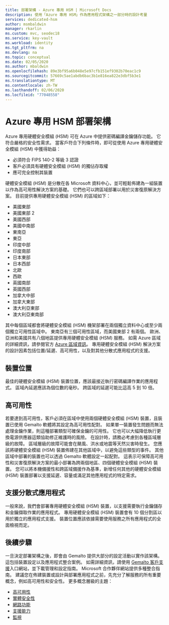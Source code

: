 ```yaml
---
title: 部署架構 - Azure 專用 HSM | Microsoft Docs
description: 使用「Azure 專用 HSM」作為應用程式架構之一部分時的設計考量
services: dedicated-hsm
author: msmbaldwin
manager: rkarlin
ms.custom: mvc, seodec18
ms.service: key-vault
ms.workload: identity
ms.tgt_pltfrm: na
ms.devlang: na
ms.topic: conceptual
ms.date: 02/05/2020
ms.author: mbaldwin
ms.openlocfilehash: 89e3bf95a6b048e5e97cfb151ef9302b70eac1c9
ms.sourcegitcommit: 57669c5ae1abdb6bac3b1e816ea822e3dbf5b3e1
ms.translationtype: MT
ms.contentlocale: zh-TW
ms.lasthandoff: 02/06/2020
ms.locfileid: "77048558"
---
```

# <a name="azure-dedicated-hsm-deployment-architecture"></a>Azure 專用 HSM 部署架構

Azure 專用硬體安全模組 (HSM) 可在 Azure 中提供密碼編譯金鑰儲存功能。 它符合嚴格的安全性需求。 當客戶符合下列條件時，即可從使用 Azure 專用硬體安全模組 (HSM) 中獲得助益：

* 必須符合 FIPS 140-2 等級 3 認證
* 客戶必須具有硬體安全模組 (HSM) 的獨佔存取權
* 應可完全控制其裝置

硬體安全模組 (HSM) 是分散在各 Microsoft 資料中心，並可輕鬆佈建為一組裝置以作為高可用性解決方案的基礎。 它們也可以跨區域部署以用於災害復原解決方案。 目前提供專用硬體安全模組 (HSM) 的區域如下：

* 美國東部
* 美國東部 2
* 美國西部
* 美國中南部
* 東南亞
* 東亞
* 印度中部
* 印度南部
* 日本東部
* 日本西部
* 北歐
* 西歐
* 英國南部
* 英國西部
* 加拿大中部
* 加拿大東部
* 澳大利亞東部
* 澳大利亞東南部

其中每個區域都會將硬體安全模組 (HSM) 機架部署在兩個獨立資料中心或至少兩個獨立可用性區域中。 東南亞有三個可用性區域，而美國東部 2 有兩個。 歐洲、亞洲和美國共有八個地區提供專用硬體安全模組 (HSM) 服務。 如需 Azure 區域的詳細資訊，請參閱官方 [Azure 區域資訊](https://azure.microsoft.com/global-infrastructure/regions/)。
專用硬體安全模組 (HSM) 解決方案的設計因素包括位置/延遲、高可用性，以及對其他分散式應用程式的支援。

## <a name="device-location"></a>裝置位置

最佳的硬體安全模組 (HSM) 裝置位置，應該最接近執行密碼編譯作業的應用程式。 區域內延遲應該為個位數的毫秒。 跨區域的延遲可能比這高 5 到 10 倍。

## <a name="high-availability"></a>高可用性

若要達到高可用性，客戶必須在區域中使用兩個硬體安全模組 (HSM) 裝置，且裝置已使用 Gemalto 軟體將其設定為高可用性配對。 如果單一裝置發生問題而無法處理金鑰作業，則這種部署類型可確保金鑰的可用性。 它也可以大幅降低執行更換電源供應器這類協助修正維護時的風險。 在設計時，請務必考慮到各種區域層級的故障。 區域層級的故障可能會在颶風、洪水或地震等天然災害時發生。 您應該將硬體安全模組 (HSM) 裝置佈建在其他區域中，以避免這些類型的事件。 其他區域中部署的裝置也可以透過 Gemalto 軟體設定一起配對。 這表示可保障高可用性和災害復原解決方案的最小部署為跨兩個地區、四個硬體安全模組 (HSM) 裝置。 您可以將本機備援性和跨區域備援作為基準，新增任何其他的硬體安全模組 (HSM) 裝置部署以支援延遲、容量或滿足其他應用程式的特定需求。

## <a name="distributed-application-support"></a>支援分散式應用程式

一般來說，我們會部署專用硬體安全模組 (HSM) 裝置，以支援需要執行金鑰儲存和金鑰擷取作業的應用程式。 專用硬體安全模組 (HSM) 裝置會有 10 個分割區以用於獨立的應用程式支援。 裝置位置應該依據需要使用服務之所有應用程式的全面檢視而定。

## <a name="next-steps"></a>後續步驟

一旦決定部署架構之後，即會由 Gemalto 提供大部分的設定活動以實作該架構。 這包括裝置設定以及應用程式整合案例。 如需詳細資訊，請使用 [Gemalto 客戶支援](https://supportportal.gemalto.com/csm/)入口網站，並下載管理和設定指南。 Microsoft 合作夥伴網站提供多種整合指南。
建議您在佈建裝置或設計與部署應用程式之前，先充分了解服務的所有重要概念，例如高可用性和安全性。
更多概念層級的主題：

* [高可用性](high-availability.md)
* [實體安全性](physical-security.md)
* [網路功能](networking.md)
* [支援能力](supportability.md)
* [監視](monitoring.md)
